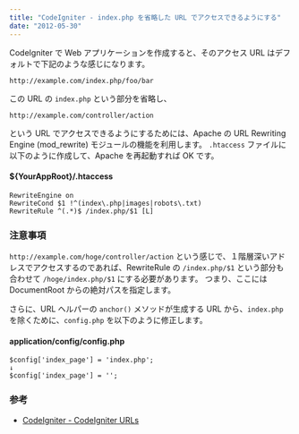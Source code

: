 ```yaml
---
title: "CodeIgniter - index.php を省略した URL でアクセスできるようにする"
date: "2012-05-30"
---
```


CodeIgniter で Web アプリケーションを作成すると、そのアクセス URL はデフォルトで下記のような感じになります。

~~~
http://example.com/index.php/foo/bar
~~~

この URL の `index.php` という部分を省略し、

~~~
http://example.com/controller/action
~~~

という URL でアクセスできるようにするためには、Apache の URL Rewriting Engine (mod_rewrite) モジュールの機能を利用します。
`.htaccess` ファイルに以下のように作成して、Apache を再起動すれば OK です。

#### ${YourAppRoot}/.htaccess

~~~
RewriteEngine on
RewriteCond $1 !^(index\.php|images|robots\.txt)
RewriteRule ^(.*)$ /index.php/$1 [L]
~~~


### 注意事項

`http://example.com/hoge/controller/action` という感じで、１階層深いアドレスでアクセスするのであれば、RewriteRule の `/index.php/$1` という部分も合わせて `/hoge/index.php/$1` にする必要があります。
つまり、ここには DocumentRoot からの絶対パスを指定します。

さらに、URL ヘルパーの `anchor()` メソッドが生成する URL から、`index.php` を除くために、`config.php` を以下のように修正します。

#### application/config/config.php

~~~
$config['index_page'] = 'index.php';
↓
$config['index_page'] = '';
~~~


### 参考

- [CodeIgniter - CodeIgniter URLs](http://codeigniter.com/user_guide/general/urls.html)

